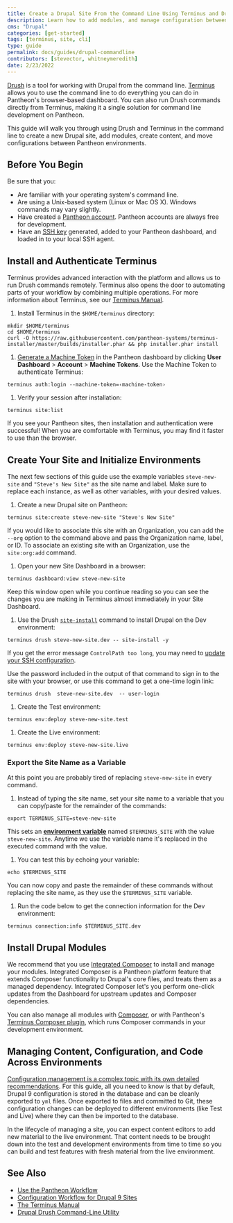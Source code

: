 ```yaml
---
title: Create a Drupal Site From the Command Line Using Terminus and Drush
description: Learn how to add modules, and manage configuration between Pantheon environments.
cms: "Drupal"
categories: [get-started]
tags: [terminus, site, cli]
type: guide
permalink: docs/guides/drupal-commandline
contributors: [stevector, whitneymeredith]
date: 2/23/2022
---
```


[Drush](https://github.com/drush-ops/drush) is a tool for working with Drupal from the command line. [Terminus](/terminus) allows you to use the command line to do everything you can do in Pantheon's browser-based dashboard. You can also run Drush commands directly from Terminus, making it a single solution for command line development on Pantheon.

This guide will walk you through using Drush and Terminus in the command line to create a new Drupal site, add modules, create content, and move configurations between Pantheon environments.

## Before You Begin

Be sure that you:

- Are familiar with your operating system's command line.
- Are using a Unix-based system (Linux or Mac OS X). Windows commands may vary slightly.
- Have created a [Pantheon account](https://dashboard.pantheon.io/register). Pantheon accounts are always free for development.
- Have an [SSH key](/ssh-keys) generated, added to your Pantheon dashboard, and loaded in to your local SSH agent.

## Install and Authenticate Terminus

Terminus provides advanced interaction with the platform and allows us to run Drush commands remotely. Terminus also opens the door to automating parts of your workflow by combining multiple operations. For more information about Terminus, see our [Terminus Manual](/terminus).

1. Install Terminus in the `$HOME/terminus` directory:

  ```bash{promptUser: user}
  mkdir $HOME/terminus
  cd $HOME/terminus
  curl -O https://raw.githubusercontent.com/pantheon-systems/terminus-installer/master/builds/installer.phar && php installer.phar install
  ```

1. [Generate a Machine Token](https://dashboard.pantheon.io/login?destination=%2Fuser#account/tokens/create/terminus/) in the Pantheon dashboard by clicking **User Dashboard** > **Account** > **Machine Tokens**. Use the Machine Token to authenticate Terminus:

  ```bash{promptUser: user}
  terminus auth:login --machine-token=‹machine-token›
  ```

1. Verify your session after installation:

  ```bash{promptUser: user}
  terminus site:list
  ```

If you see your Pantheon sites, then installation and authentication were successful! When you are comfortable with Terminus, you may find it faster to use than the browser.

## Create Your Site and Initialize Environments

<Alert title="Note" type="info">

The next few sections of this guide use the example variables `steve-new-site` and `"Steve's New Site"` as the site name and label. Make sure to replace each instance, as well as other variables, with your desired values.

</Alert>

1. Create a new Drupal site on Pantheon:

  ```bash{promptUser: user}
  terminus site:create steve-new-site "Steve's New Site" 
  ```

  If you would like to associate this site with an Organization, you can add the `--org` option to the command above and pass the Organization name, label, or ID. To associate an existing site with an Organization, use the `site:org:add` command.

1. Open your new Site Dashboard in a browser:

  ```bash{promptUser: user}
  terminus dashboard:view steve-new-site
  ```

  Keep this window open while you continue reading so you can see the changes you are making in Terminus almost immediately in your Site Dashboard.

1. Use the Drush [`site-install`](https://drushcommands.com/drush-9x/) command to install Drupal on the Dev environment:

  ```bash{promptUser: user}
  terminus drush steve-new-site.dev -- site-install -y
  ```
  
  If you get the error message `ControlPath too long`, you may need to [update your SSH configuration](/ssh-keys#control-path-error).

  Use the password included in the output of that command to sign in to the site with your browser, or use this command to get a one-time login link:

   ```bash{promptUser: user}
   terminus drush  steve-new-site.dev  -- user-login
  ```

1. Create the Test environment:

  ```bash{promptUser: user}
  terminus env:deploy steve-new-site.test
  ```

1. Create the Live environment:

  ```bash{promptUser: user}
  terminus env:deploy steve-new-site.live
  ```

### Export the Site Name as a Variable

At this point you are probably tired of replacing `steve-new-site` in every command.

1. Instead of typing the site name, set your site name to a variable that you can copy/paste for the remainder of the commands:

  ```bash{promptUser: user}
  export TERMINUS_SITE=steve-new-site
  ```

  This sets an [**environment variable**](https://en.wikipedia.org/wiki/Environment_variable) named `$TERMINUS_SITE` with the value `steve-new-site`. Anytime we use the variable name it's replaced in the executed command with the value.

1. You can test this by echoing your variable:

  ```bash{promptUser: user}
  echo $TERMINUS_SITE
  ```

  You can now copy and paste the remainder of these commands without replacing the site name, as they use the `$TERMINUS_SITE` variable.

1. Run the code below to get the connection information for the Dev environment:

  ```bash{promptUser: user}
  terminus connection:info $TERMINUS_SITE.dev
  ```

## Install Drupal Modules

We recommend that you use [Integrated Composer](/integrated-composer) to install and manage your modules. Integrated Composer is a Pantheon platform feature that extends Composer functionality to Drupal's core files, and treats them as a managed dependency. Integrated Composer let's you perform one-click updates from the Dashboard for upstream updates and Composer dependencies.

You can also manage all modules with [Composer](/composer), or with Pantheon's [Terminus Composer plugin](https://github.com/pantheon-systems/terminus-composer-plugin), which runs Composer commands in your development environment. 

## Managing Content, Configuration, and Code Across Environments

[Configuration management is a complex topic with its own detailed recommendations](/drupal-9-configuration-management). For this guide, all you need to know is that by default, Drupal 9 configuration is stored in the database and can be cleanly exported to `yml` files. Once exported to files and committed to Git, these configuration changes can be deployed to different environments (like Test and Live) where they can then be imported to the database.

In the lifecycle of managing a site, you can expect content editors to add new material to the live environment. That content needs to be brought down into the test and development environments from time to time so you can build and test features with fresh material from the live environment.

## See Also

- [Use the Pantheon Workflow](/pantheon-workflow)
- [Configuration Workflow for Drupal 9 Sites](/drupal-9-configuration-management)
- [The Terminus Manual](/terminus)
- [Drupal Drush Command-Line Utility](/drush)
